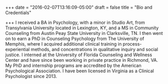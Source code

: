+++
date = "2016-02-07T13:16:09-05:00"
draft = false
title = "Bio and Credentials"

+++
I received a BA in Psychology, with a minor in Studio Art, from Transylvania University located in Lexington, KY, and a MS in Community Counseling from Austin Peay State University in Clarksville, TN. I then went on to earn a PhD in Counseling Psychology from The University of Memphis, where I acquired additional clinical training in process-experiential methods, and concentrations in qualitative inquiry and social justice. I interned at the University of Florida Counseling and Wellness Center and have since been working in private practice in Richmond, VA. My PhD and internship programs are accredited by the American Psychological Association. I have been licensed in Virginia as a Clinical Psychologist since 2013.

<p class="bio-img" style="background-image: url('./img/bd.jpg');"></p>